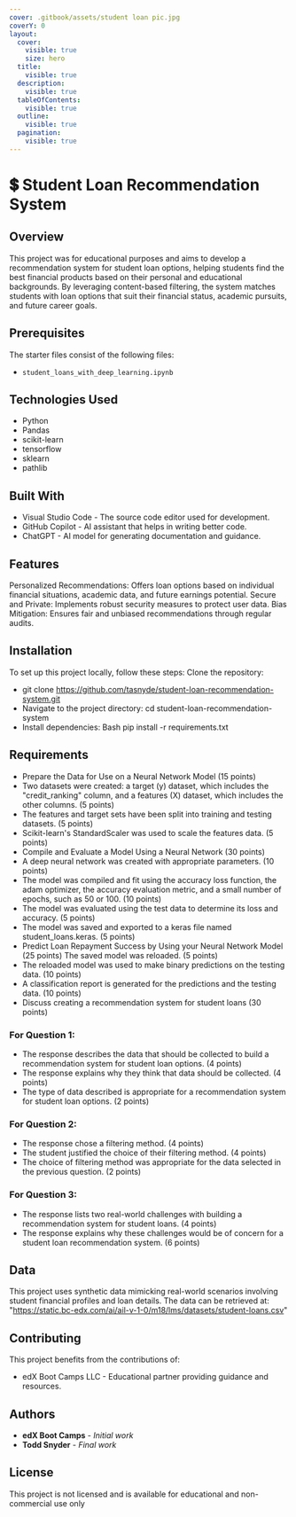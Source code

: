 ```yaml
---
cover: .gitbook/assets/student loan pic.jpg
coverY: 0
layout:
  cover:
    visible: true
    size: hero
  title:
    visible: true
  description:
    visible: true
  tableOfContents:
    visible: true
  outline:
    visible: true
  pagination:
    visible: true
---
```


# 💲 Student Loan Recommendation System

## Overview

This project was for educational purposes and aims to develop a recommendation system for student loan options, helping students find the best financial products based on their personal and educational backgrounds. By leveraging content-based filtering, the system matches students with loan options that suit their financial status, academic pursuits, and future career goals.

## Prerequisites

The starter files consist of the following files:

* `student_loans_with_deep_learning.ipynb`

## Technologies Used

* Python
* Pandas
* scikit-learn
* tensorflow
* sklearn
* pathlib

## Built With

* Visual Studio Code - The source code editor used for development.
* GitHub Copilot - AI assistant that helps in writing better code.
* ChatGPT - AI model for generating documentation and guidance.

## Features

Personalized Recommendations: Offers loan options based on individual financial situations, academic data, and future earnings potential. Secure and Private: Implements robust security measures to protect user data. Bias Mitigation: Ensures fair and unbiased recommendations through regular audits.

## Installation

To set up this project locally, follow these steps: Clone the repository:

* git clone https://github.com/tasnyde/student-loan-recommendation-system.git
* Navigate to the project directory: cd student-loan-recommendation-system
* Install dependencies: Bash pip install -r requirements.txt

## Requirements

* Prepare the Data for Use on a Neural Network Model (15 points)
* Two datasets were created: a target (y) dataset, which includes the "credit\_ranking" column, and a features (X) dataset, which includes the other columns. (5 points)
* The features and target sets have been split into training and testing datasets. (5 points)
* Scikit-learn's StandardScaler was used to scale the features data. (5 points)
* Compile and Evaluate a Model Using a Neural Network (30 points)
* A deep neural network was created with appropriate parameters. (10 points)
* The model was compiled and fit using the accuracy loss function, the adam optimizer, the accuracy evaluation metric, and a small number of epochs, such as 50 or 100. (10 points)
* The model was evaluated using the test data to determine its loss and accuracy. (5 points)
* The model was saved and exported to a keras file named student\_loans.keras. (5 points)
* Predict Loan Repayment Success by Using your Neural Network Model (25 points) The saved model was reloaded. (5 points)
* The reloaded model was used to make binary predictions on the testing data. (10 points)
* A classification report is generated for the predictions and the testing data. (10 points)
* Discuss creating a recommendation system for student loans (30 points)

### For Question 1:

* The response describes the data that should be collected to build a recommendation system for student loan options. (4 points)
* The response explains why they think that data should be collected. (4 points)
* The type of data described is appropriate for a recommendation system for student loan options. (2 points)

### For Question 2:

* The response chose a filtering method. (4 points)
* The student justified the choice of their filtering method. (4 points)
* The choice of filtering method was appropriate for the data selected in the previous question. (2 points)

### For Question 3:

* The response lists two real-world challenges with building a recommendation system for student loans. (4 points)
* The response explains why these challenges would be of concern for a student loan recommendation system. (6 points)

## Data

This project uses synthetic data mimicking real-world scenarios involving student financial profiles and loan details. The data can be retrieved at: "https://static.bc-edx.com/ai/ail-v-1-0/m18/lms/datasets/student-loans.csv"

## Contributing

This project benefits from the contributions of:

* edX Boot Camps LLC - Educational partner providing guidance and resources.

## Authors

* **edX Boot Camps** - _Initial work_
* **Todd Snyder** - _Final work_

## License

This project is not licensed and is available for educational and non-commercial use only
